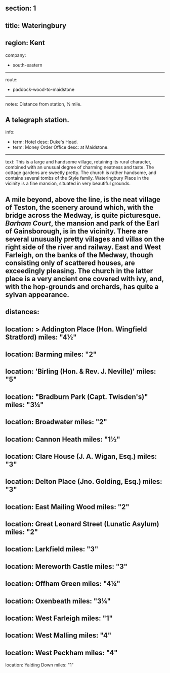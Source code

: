 section: 1
----
title: Wateringbury
----
region: Kent
----
company:
- south-eastern
----
route:
- paddock-wood-to-maidstone
----
notes: Distance from station, ½ mile.

A telegraph station.
----
info:
- term: Hotel
  desc: Duke's Head.
- term: Money Order Office
  desc: at Maidstone.
----
text: This is a large and handsome village, retaining its rural character, combined with an unusual degree of charming neatness and taste. The cottage gardens are sweetly pretty. The church is rather handsome, and contains several tombs of the Style family. Wateringbury Place in the vicinity is a fine mansion, situated in very beautiful grounds.

A mile beyond, above the line, is the neat village of Teston, the scenery around which, with the bridge across the Medway, is quite picturesque. *Barham Court*, the mansion and park of the Earl of Gainsborough, is in the vicinity. There are several unusually pretty villages and villas on the right side of the river and railway. East and West Farleigh, on the banks of the Medway, though consisting only of scattered houses, are exceedingly pleasing. The church in the latter place is a very ancient one covered with ivy, and, with the hop-grounds and orchards, has quite a sylvan appearance.
----
distances:
-
  location: >
    Addington Place (Hon. Wingfield
    Stratford)
  miles: "4½"
-
  location: Barming
  miles: "2"
-
  location: 'Birling (Hon. & Rev. J. Neville)'
  miles: "5"
-
  location: "Bradburn Park (Capt. Twisden's)"
  miles: "3¼"
-
  location: Broadwater
  miles: "2"
-
  location: Cannon Heath
  miles: "1½"
-
  location: Clare House (J. A. Wigan, Esq.)
  miles: "3"
-
  location: Delton Place (Jno. Golding, Esq.)
  miles: "3"
-
  location: East Mailing Wood
  miles: "2"
-
  location: Great Leonard Street (Lunatic Asylum)
  miles: "2"
-
  location: Larkfield
  miles: "3"
-
  location: Mereworth Castle
  miles: "3"
-
  location: Offham Green
  miles: "4¼"
-
  location: Oxenbeath
  miles: "3¼"
-
  location: West Farleigh
  miles: "1"
-
  location: West Malling
  miles: "4"
-
  location: West Peckham
  miles: "4"
-
  location: Yalding Down
  miles: "1"
